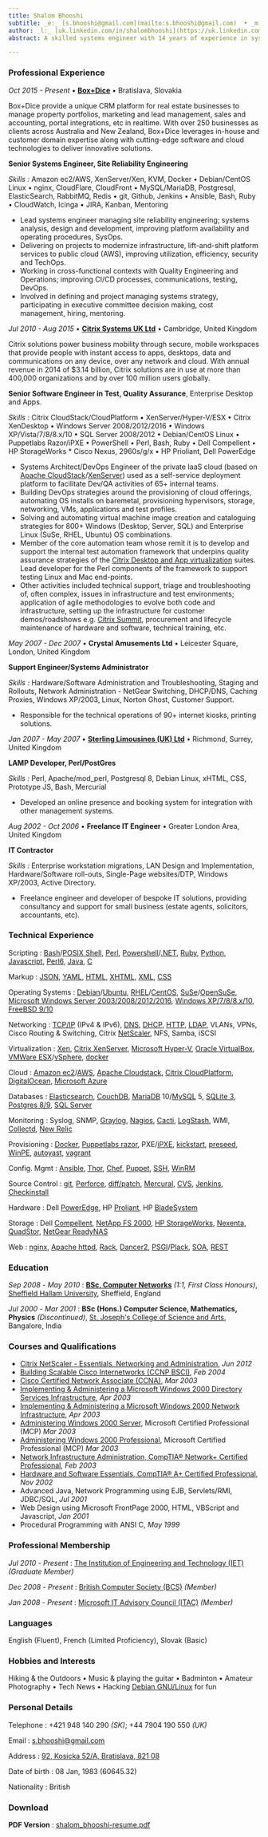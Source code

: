 ```yaml
---
title: Shalom Bhooshi
subtitle: _e:_ [s.bhooshi@gmail.com](mailto:s.bhooshi@gmail.com)  • _m:_ +421 948 140 290 • _a:_ [92, Kosicka, 52/A, Bratislava, 821 08](https://www.google.co.uk/maps?q=92,+Kosicka+52/A,+Bratislava,+82108)
author: _l:_ [uk.linkedin.com/in/shalombhooshi](https://uk.linkedin.com/in/shalombhooshi)
abstract: A skilled systems engineer with 14 years of experience in systems design and engineering in various business and technology settings. With a particular interest in cloud, virtualization and open source technologies to implement creative, cost-effective and flexible solutions, I have strong communications and personal skills and can work well in any setting. Core competencies include **Linux** • **Cloud/Virtualization** • **Network & Systems Engineering** • **Scripting/Infrastructure Automation**

---
```


###  Professional Experience

_Oct 2015 - Present_ • **[Box+Dice](https://boxdice.com.au)** • Bratislava, Slovakia

Box+Dice provide a unique CRM platform for real estate businesses to manage
property portfolios, marketing and lead management, sales and accounting, 
portal integrations, etc in realtime. With over 250 businesses as clients
across Australia and New Zealand, Box+Dice leverages in-house and customer 
domain expertise along with cutting-edge software and cloud technologies to deliver 
innovative solutions.

**Senior Systems Engineer, Site Reliability Engineering**

_Skills :_ Amazon ec2/AWS, XenServer/Xen, KVM, Docker • Debian/CentOS Linux • nginx,
        CloudFlare, CloudFront • MySQL/MariaDB, Postgresql, ElasticSearch, RabbitMQ, Redis • git,
        Github, Jenkins • Ansible, Bash, Ruby • CloudWatch, Icinga • JIRA, Kanban, Mentoring

* Lead systems engineer managing site reliability engineering; systems analysis, design and
development, improving platform availability and operating procedures, SysOps.
* Delivering on projects to modernize infrastructure, lift-and-shift platform services to public cloud
(AWS), improving utilization, efficiency, security and TechOps.
* Working in cross-functional contexts with Quality Engineering and Operations; improving CI/CD
processes, communications, testing, DevOps.
* Involved in defining and project managing systems strategy, participating in executive committee decision making, cost management, hiring, mentoring.

_Jul 2010 - Aug 2015_ • **[Citrix Systems UK Ltd](https://www.citrix.com/)** • Cambridge, United Kingdom

Citrix solutions power business mobility through secure, mobile workspaces that provide people with instant access to apps, desktops, data and communications on any device, over any network and cloud. With annual revenue in 2014 of $3.14 billion, Citrix solutions are in use at more than 400,000 organizations and by over 100 million users globally.

**Senior Software Engineer in Test, Quality Assurance**, Enterprise Desktop and Apps.

_Skills :_ Citrix CloudStack/CloudPlatform • XenServer/Hyper-V/ESX • Citrix XenDesktop • Windows Server 2008/2012/2016 • Windows XP/Vista/7/8/8.x/10 • SQL Server 2008/2012 • Debian/CentOS Linux • Puppetlabs Razor/iPXE • PowerShell • Perl, Bash, Ruby • Dell Compellent • HP StorageWorks * Cisco Nexus, 2960s/g/x • HP Prioliant, Dell PowerEdge

* Systems Architect/DevOps Engineer of the private IaaS cloud (based on [Apache
    CloudStack](ttps://cloudstack.apache.org/)/[XenServer](https://www.citrix.com/products/xenserver/))
used as a self-service deployment platform to facilitate Dev/QA activities of 65+ internal teams.
* Building DevOps strategies around the provisioning of cloud offerings, automating OS installs on
baremetal, provisioning hypervisors, storage, networking, VMs, applications and test profiles.
* Solving and automating virtual machine image creation and cataloguing strategies for 800+ Windows
(Desktop, Server, SQL) and Enterprise Linux (SuSe, RHEL, Ubuntu) OS combinations.
* Member of the core automation team whose remit it is to develop and support the internal test
automation framework that underpins quality assurance strategies of the [Citrix Desktop and App
virtualization](https://www.citrix.com/solutions/desktop-virtualization/overview.html) suites. Lead
developer for the Perl components of the framework to support testing Linux and Mac end-points.
* Other activities included technical support, triage and troubleshooting of, often complex, issues in infrastructure and test environments; application of agile methodologies to evolve both code and infrastructure, setting up the infrastructure for customer demos/roadshows e.g. [Citrix
Summit](http://www.citrixsummit.com/), procurement and lifecycle maintenance of hardware and software, technical training, etc.

_May 2007 - Dec 2007_ • **Crystal Amusements Ltd** • Leicester Square, London, United Kingdom

**Support Engineer/Systems Administrator**

_Skills :_ Hardware/Software Administration and Troubleshooting, Staging and Rollouts, Network Administration - NetGear Switching, DHCP/DNS, Caching Proxies, Windows XP/2003, Linux, Norton Ghost, Customer Support.

* Responsible for the technical operations of 90+ internet kiosks, printing solutions.

_Jan 2007 - May 2007_ • **[Sterling Limousines (UK) Ltd](http://sterlinglimousines.co.uk/)** • Richmond, Surrey, United Kingdom

**LAMP Developer, Perl/PostGres**

_Skills :_ Perl, Apache/mod_perl, Postgresql 8, Debian Linux, xHTML, CSS, Prototype JS, Bash, Mercurial

* Developed an online presence and booking system for integration with other management systems.

_Aug 2002 - Oct 2006_ • **Freelance IT Engineer** • Greater London Area, United Kingdom

**IT Contractor**

_Skills :_ Enterprise workstation migrations, LAN Design and Implementation, Hardware/Software roll-outs, Single-Page websites/DTP, Windows XP/2003, Active Directory.

* Freelance engineer and developer of bespoke IT solutions, providing consultancy and support for small business (estate agents, solicitors, accountants, etc).

### Technical Experience

Scripting
  : [Bash](https://www.gnu.org/software/bash/)/[POSIX Shell](http://pubs.opengroup.org/onlinepubs/009695399/utilities/xcu_chap02.html), [Perl](https://www.perl.org/), [Powershell](https://en.wikipedia.org/wiki/Windows_PowerShell)/[.NET](http://www.microsoft.com/net), [Ruby](https://www.ruby-lang.org/en/), [Python](https://www.python.org/), [Javascript](http://www.ecmascript.org/), [Perl6](https://perl6.org/),
  [Java](https://en.wikipedia.org/wiki/Java_(programming_language)), [C](http://flash-gordon.me.uk/ansi.c.txt)

Markup
  : [JSON](http://json.org/), [YAML](http://yaml.org/), [HTML](http://www.w3.org/MarkUp/), [XHTML](http://www.w3.org/TR/xhtml1/), [XML](http://www.w3.org/XML/), [CSS](http://www.w3.org/Style/CSS/Overview.en.html)

Operating Systems
  : [Debian](http://www.debian.org/)/[Ubuntu](http://www.ubuntu.com/), [RHEL](http://www.redhat.com/en/technologies/linux-platforms/enterprise-linux)/[CentOS](https://www.centos.org/), [SuSe](https://www.suse.com/products/server/)/[OpenSuSe](https://www.opensuse.org/), [Microsoft Windows Server 2003/2008/2012/2016](http://www.microsoft.com/en-us/server-cloud/products/windows-server-2012-r2/), [Windows XP/7/8/8.x/10](http://www.microsoft.com/en-gb/windows), [FreeBSD 9/10](http://www.freebsd.org/)

Networking
  : [TCP/IP](https://en.wikipedia.org/wiki/Internet_protocol_suite) (IPv4 & IPv6), [DNS](https://en.wikipedia.org/wiki/Domain_Name_System),
[DHCP](https://en.wikipedia.org/wiki/Dynamic_Host_Configuration_Protocol), [HTTP](https://www.w3.org/Protocols/), [LDAP](https://en.wikipedia.org/wiki/Lightweight_Directory_Access_Protocol), VLANs, VPNs, Cisco Routing & Switching, Citrix [NetScaler](https://www.citrix.com/products/netscaler), NFS, Samba, iSCSI

Virtualization
  : [Xen](http://www.xenproject.org/), [Citrix XenServer](http://xenserver.org/), [Microsoft Hyper-V](http://www.microsoft.com/en-us/server-cloud/solutions/virtualization.aspx), [Oracle VirtualBox](https://www.virtualbox.org/), [VMWare ESX](https://www.vmware.com/products/esxi-and-esx/overview)/[vSphere](http://www.vmware.com/products/vsphere), [docker](https://www.docker.com/)

Cloud
  : [Amazon ec2](https://aws.amazon.com/ec2/)/[AWS](https://aws.amazon.com/), [Apache Cloudstack](http://cloudstack.apache.org/), [Citrix CloudPlatform](https://www.citrix.com/products/cloudplatform/overview.html), [DigitalOcean](https://www.digitalocean.com/), [Microsoft Azure](https://azure.microsoft.com/en-gb/overview/what-is-azure/)

Databases
  : [Elasticsearch](https://www.elastic.co/), [CouchDB](http://couchdb.apache.org/), [MariaDB](http://mariadb.org/) 10/[MySQL](http://www.mysql.com/why-mysql/) 5, [SQLite 3](http://sqlite.org/), [Postgres 8/9](http://www.postgresql.org/), [SQL Server](http://www.microsoft.com/en-gb/server-cloud/products/sql-server/)

Monitoring
  : Syslog, SNMP, [Graylog](https://www.graylog.org/), [Nagios](https://www.nagios.org/about/overview/), [Cacti](http://www.cacti.net/), [LogStash](https://www.elastic.co/products/logstash), WMI, [Collectd](https://collectd.org/), [New Relic](http://newrelic.com/)

Provisioning
  : [Docker](https://www.docker.com/), [Puppetlabs razor](https://puppetlabs.com/solutions/next-generation-provisioning), PXE/[iPXE](http://ipxe.org/), [kickstart](https://access.redhat.com/documentation/en-US/Red_Hat_Enterprise_Linux/6/html/Installation_Guide/ch-kickstart2.html#s1-kickstart2-whatis), [preseed](https://wiki.debian.org/DebianInstaller/Preseed), [WinPE](https://technet.microsoft.com/en-us/library/cc766093(v=ws.10).aspx), [autoyast](http://users.suse.com/~ug/autoyast_doc/introduction.html), [vagrant](https://www.vagrantup.com/)

Config. Mgmt
  : [Ansible](http://www.ansible.com/), [Thor](http://whatisthor.com/), [Chef](https://www.chef.io/), [Puppet](https://puppetlabs.com/puppet/puppet-enterprise), [SSH](http://www.openssh.com/), [WinRM](https://msdn.microsoft.com/en-us/library/aa384426%28v=vs.85%29.aspx?f=255&MSPPError=-2147217396)

Source Control
  : [git](https://git-scm.com/), [Perforce](http://www.perforce.com/), [diff/patch](http://jungels.net/articles/diff-patch-ten-minutes.html), [Mercural](https://mercurial.selenic.com/), [CVS](http://www.nongnu.org/cvs/), [Jenkins](https://wiki.jenkins-ci.org/display/JENKINS/Meet+Jenkins), [Checkinstall](http://asic-linux.com.mx/~izto/checkinstall/)

Hardware
  : Dell [PowerEdge](http://www.dell.com/us/business/p/poweredge-rack-servers), HP [Proliant](http://www8.hp.com/us/en/products/proliant-servers/), HP [BladeSystem](http://www8.hp.com/us/en/products/servers/bladesystem/)

Storage
  : Dell [Compellent](http://www.dell.com/us/business/p/dell-compellent), [NetApp FS 2000](http://www.netapp.com/us/products/storage-systems/), [HP StorageWorks](http://www8.hp.com/h20195/v2/GetHTML.aspx?docname=c04168365), [Nexenta](https://nexenta.com/), [QuadStor](http://www.quadstor.com/), [NetGear ReadyNAS](http://www.netgear.com/business/products/storage/readynas/readynas-rackmount.aspx)

Web
  : [nginx](http://nginx.org/en/), [Apache httpd](http://httpd.apache.org/), [Rack](http://rack.github.io/), [Dancer2](http://perldancer.org/), [PSGI](https://en.wikipedia.org/wiki/PSGI)/[Plack](http://plackperl.org/), [SOA](https://www.opengroup.org/soa/source-book/soa/soa.htm), [REST](https://www.ics.uci.edu/~fielding/pubs/dissertation/rest_arch_style.htm)

### Education

_Sep_ _2008_  -  _May_  _2010_
  : **[BSc, Computer Networks](http://www.shu.ac.uk/prospectus/course/1129/)**  _(1:1, First Class Honours)_, [Sheffield Hallam University](https://www.shu.ac.uk/), Sheffield, England

_Jul_ _2000_  -  _Mar_  _2001_ 
  : **BSc (Hons.) Computer Science, Mathematics, Physics**  _(Discontinued)_, [St. Joseph's College of Science and Arts](http://www.sjc.ac.in), Bangalore, India

### Courses and Qualifications

* [Citrix NetScaler - Essentials, Networking and Administration](http://training.citrix.com/mod/ctxcatalog/course.php?id=497), _Jun 2012_
* [Building Scalable Cisco Internetworks (CCNP BSCI)](https://www.cbtnuggets.com/it-training/cisco-642-901-ccnp-bsci), _Feb 2004_
* [Cisco Certified Network Associate (CCNA)](http://www.cisco.com/web/learning/exams/list/ccna_composite.html#~Topics), _Mar 2003_
* [Implementing & Administering a Microsoft Windows 2000 Directory Services Infrastructure](https://web.archive.org/web/20081222080658/http://www.microsoft.com/learning/en/us/exams/70-217.mspx#EHE), _Apr 2003_
* [Implementing & Administering a Microsoft Windows 2000 Network Infrastructure](https://web.archive.org/web/20141221185633/https://www.microsoft.com/learning/en/us/exams/70-216.mspx#E3E), _Apr 2003_
* [Administering Windows 2000 Server](https://web.archive.org/web/20141221185902/https://www.microsoft.com/learning/en/us/exams/70-215.mspx#E3E), Microsoft Certified Professional (MCP) _Mar 2003_
* [Administering Windows 2000 Professional](https://web.archive.org/web/20141221190036/https://www.microsoft.com/learning/en/us/exams/70-210.mspx#ECF), Microsoft Certified Professional (MCP) _Mar 2003_
* [Network Infrastructure Administration, CompTIA® Network+ Certified Professional](http://certification.comptia.org/certifications/network), _Feb 2003_
* [Hardware and Software Essentials, CompTIA® A+ Certified Professional](http://certification.comptia.org/certifications/a), _Nov 2002_
* Advanced Java, Network Programming using EJB, Servlets/RMI, JDBC/SQL, _Jul 2001_
* Web Design using Microsoft FrontPage 2000, HTML, VBScript and Javascript, _Jan 2001_
* Procedural Programming with ANSI C, _May 1999_

### Professional Membership

 _Jul_  _2010_  -  _Present_
  : [The Institution of Engineering and Technology (IET)](https://www.theiet.org/) _(Graduate Member)_

 _Dec_  _2008_  -  _Present_
  : [British Computer Society (BCS)](https://bcs.org) _(Member)_

 _Jan_  _2008_  -  _Present_
  : [Microsoft IT Advisory Council (ITAC)](https://microsoft-itcouncil.com/) _(Member)_

### Languages

English (Fluent), French (Limited Proficiency), Slovak (Basic)

### Hobbies and Interests

Hiking & the Outdoors • Music & playing the guitar • Badminton • Amateur Photography • Tech News • Hacking [Debian GNU/Linux](https://www.debian.org/) for fun

### Personal Details

Telephone
  : +421 948 140 290 _(SK)_; +44 7904 190 550 _(UK)_

Email
  : [s.bhooshi@gmail.com](mailto:s.bhooshi@gmail.com)

Address
  :  [92, Kosicka 52/A, Bratislava, 821 08](https://www.google.co.uk/maps?q=92,+Kosicka+52/A,+Bratislava,+82108)

Date of birth
  : 08 Jan, 1983 (60645.32)

Nationality
  : British

### Download

**PDF Version**
  : [shalom_bhooshi-resume.pdf](http://shalomb.github.io/cv/cv.pdf)

